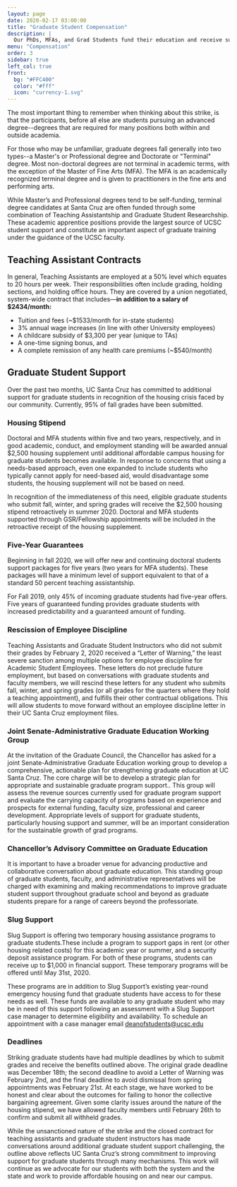 ```yaml
---
layout: page
date: 2020-02-17 03:00:00
title: "Graduate Student Compensation"
description: |
  Our PhDs, MFAs, and Grad Students fund their education and receive support from a number of different resources. Learn more about how our graduate students are supported.
menu: "Compensation"
order: 3
sidebar: true
left_col: true
front:
  bg: "#FFC400"
  color: "#fff"
  icon: "currency-1.svg"
---
```


The most important thing to remember when thinking about this strike, is that the participants, before all else are students pursuing an advanced degree--degrees that are required for many positions both within and outside academia. 

For those who may be unfamiliar, graduate degrees fall generally into two types--a Master's or Professional degree and Doctorate or "Terminal" degree. Most non-doctoral degrees are not terminal in academic terms, with the exception of the Master of Fine Arts (MFA). The MFA is an academically recognized terminal degree and is given to practitioners in the fine arts and performing arts.
 
While Master’s and Professional degrees tend to be self-funding, terminal degree candidates at Santa Cruz are often funded through some combination of Teaching Assistantship and Graduate Student Researchship. These academic apprentice positions provide the largest source of UCSC student support and constitute an important aspect of graduate training under the guidance of the UCSC faculty.
 
## Teaching Assistant Contracts

In general, Teaching Assistants are employed at a 50% level which equates to 20 hours per week.  Their responsibilities often include grading, holding sections, and holding office hours.  They are covered by a union negotiated, system-wide contract that includes&mdash;__in addition to a salary of $2434/month:__

- Tuition and fees (~$1533/month for in-state students)
- 3% annual wage increases (in line with other University employees)
- A childcare subsidy of $3,300 per year (unique to TAs)
- A one-time signing bonus, and
- A complete remission of any health care premiums (~$540/month)

## Graduate Student Support

Over the past two months, UC Santa Cruz has committed to additional support for graduate students in recognition of the housing crisis faced by our community. Currently, 95% of fall grades have been submitted. 

### Housing Stipend

Doctoral and MFA students within five and two years, respectively, and in good academic, conduct, and employment standing will be awarded annual $2,500 housing supplement until additional affordable campus housing for graduate students becomes available. In response to concerns that using a needs-based approach, even one expanded to include students who typically cannot apply for need-based aid, would disadvantage some students, the housing supplement will not be based on need.

In recognition of the immediateness of this need, eligible graduate students who submit fall, winter, and spring grades will receive the $2,500 housing stipend retroactively in summer 2020. Doctoral and MFA students supported through GSR/Fellowship appointments will be included in the retroactive receipt of the housing supplement.

### Five-Year Guarantees

Beginning in fall 2020, we will offer new and continuing doctoral students support packages for five years (two years for MFA students). These packages will have a minimum level of support equivalent to that of a standard 50 percent teaching assistantship. 

For Fall 2019, only 45% of incoming graduate students had five-year offers. Five years of guaranteed funding provides graduate students with increased predictability and a guaranteed amount of funding. 

### Rescission of Employee Discipline

Teaching Assistants and Graduate Student Instructors who did not submit their grades by February 2, 2020 received a “Letter of Warning,” the least severe sanction among multiple options for employee discipline for Academic Student Employees. These letters do not preclude future employment, but based on conversations with graduate students and faculty members, we will rescind these letters for any student who submits fall, winter, and spring grades (or all grades for the quarters where they hold a teaching appointment), and fulfills their other contractual obligations. This will allow students to move forward without an employee discipline letter in their UC Santa Cruz employment files.

### Joint Senate-Administrative Graduate Education Working Group

At the invitation of the Graduate Council, the Chancellor has asked for a joint Senate-Administrative Graduate Education working group to develop a comprehensive, actionable plan for strengthening graduate education at UC Santa Cruz. The core charge will be to develop a strategic plan for appropriate and sustainable graduate program support.. This group will assess the revenue sources currently used for graduate program support and evaluate the carrying capacity of programs based on experience and prospects for external funding, faculty size, professional and career development. Appropriate levels of support for graduate students, particularly housing support and summer, will be an important consideration for the sustainable growth of grad programs. 

### Chancellor’s Advisory Committee on Graduate Education

It is important to have a broader venue for advancing productive and collaborative conversation about graduate education. This standing group of graduate students, faculty, and administrative representatives will be charged with examining and making recommendations to improve graduate student support throughout graduate school and beyond as graduate students prepare for a range of careers beyond the professoriate. 

### Slug Support

Slug Support is offering two temporary housing assistance programs to graduate students.These include a program to support gaps in rent (or other housing related costs) for this academic year or summer, and a security deposit assistance program. For both of these programs, students can receive up to $1,000 in financial support. These temporary programs will be offered until May 31st, 2020.

These programs are in addition to Slug Support’s existing year-round emergency housing fund that graduate students have access to for these needs as well. These funds are available to any graduate student who may be in need of this support following an assessment with a Slug Support case manager to determine eligibility and availability. To schedule an appointment with a case manager email <deanofstudents@ucsc.edu>

### Deadlines

Striking graduate students have had multiple deadlines by which to submit grades and receive the benefits outlined above. The original grade deadline was December 18th; the second deadline to avoid a Letter of Warning was February 2nd, and the final deadline to avoid dismissal from spring appointments was February 21st. At each stage, we have worked to be honest and clear about the outcomes for failing to honor the collective bargaining agreement. Given some clarity issues around the nature of the housing stipend, we have allowed faculty members until February 26th to confirm and submit all withheld grades. 

While the unsanctioned nature of the strike and the closed contract for teaching assistants and graduate student instructors has made conversations around additional graduate student support challenging, the outline above reflects UC Santa Cruz’s strong commitment to improving support for graduate students through many mechanisms. This work will continue as we advocate for our students with both the system and the state and work to provide affordable housing on and near our campus. 

